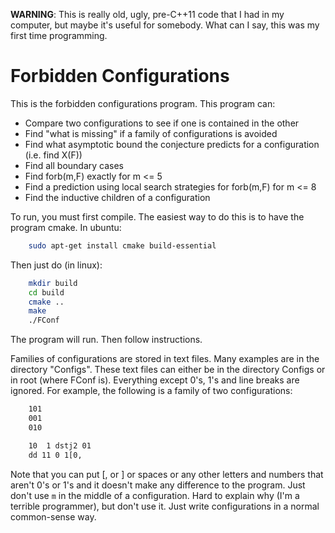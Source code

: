 **WARNING**: This is really old, ugly, pre-C++11 code that I had in my computer, but maybe it's useful for somebody. What can I say, this was my first time programming.

# Forbidden Configurations

This is the forbidden configurations program. This program can:
- Compare two configurations to see if one is contained in the other
- Find "what is missing" if a family of configurations is avoided
- Find what asymptotic bound the conjecture predicts for a configuration (i.e. find X(F))
- Find all boundary cases
- Find forb(m,F) exactly for m <= 5
- Find a prediction using local search strategies for forb(m,F) for m <= 8
- Find the inductive children of a configuration

To run, you must first compile. The easiest way to do this is to have the program cmake. In ubuntu: 

```sh
    sudo apt-get install cmake build-essential
```

Then just do (in linux):
```sh
    mkdir build
    cd build
    cmake ..
    make
    ./FConf
```

The program will run. Then follow instructions.

Families of configurations are stored in text files. Many examples are in the directory "Configs". These text files can either be in the directory Configs or in root (where FConf is). Everything except 0's, 1's and line breaks are ignored. For example, the following is a family of two configurations:
```txt
    101
    001
    010

    10  1 dstj2 01
    dd 11 0 1[0,
```

Note that you can put [, or ] or spaces or any other letters and numbers that aren't 0's or 1's and it doesn't make any difference to the program. Just don't use `m` in the middle of a configuration. Hard to explain why (I'm a terrible programmer), but don't use it. Just write configurations in a normal common-sense way.